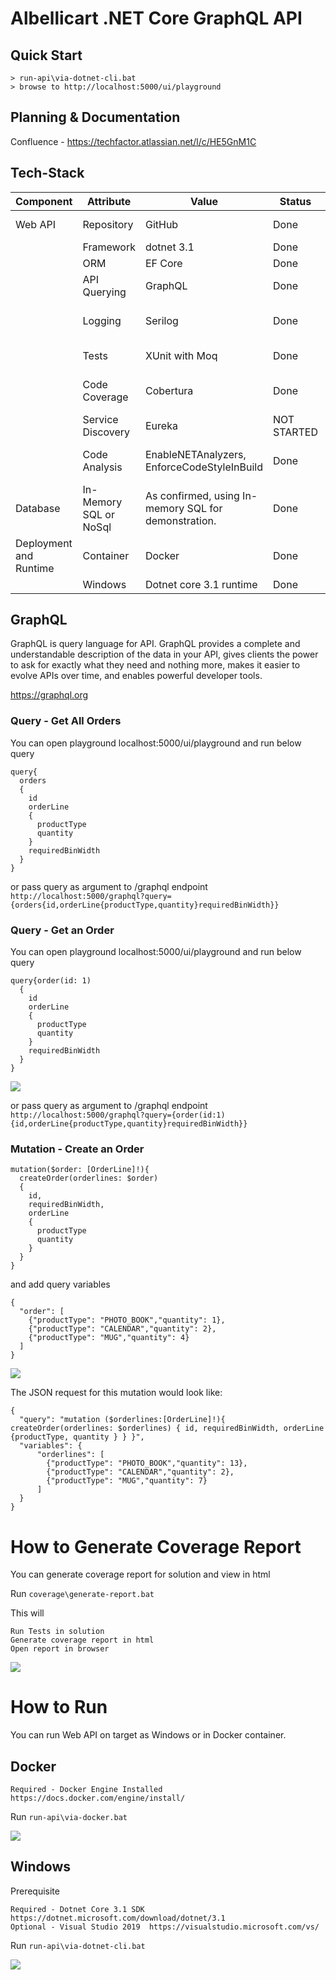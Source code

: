 
# Albellicart .NET Core GraphQL API

## Quick Start
```
> run-api\via-dotnet-cli.bat
> browse to http://localhost:5000/ui/playground
```

## Planning & Documentation
Confluence - https://techfactor.atlassian.net/l/c/HE5GnM1C

## Tech-Stack

| Component        	| Attribute					| Value  	| Status  | Reference |
| ------------- 	|-------------		| -------------	| ------------- |-------------|
| Web API | Repository | GitHub | Done | https://github.com/ThePravinDeshmukh/albelli-cart |
|  | Framework | dotnet 3.1 | Done | https://dotnet.microsoft.com/download/dotnet/3.1 |
|  | ORM | EF Core | Done | https://docs.microsoft.com/en-us/ef/core/ |
|  | API Querying | GraphQL | Done | https://github.com/graphql-dotnet/graphql-dotnet |
|  | Logging | Serilog | Done | https://docs.microsoft.com/en-us/aspnet/core/fundamentals/logging/?view=aspnetcore-3.1 |
|  | Tests | XUnit with Moq | Done | EF Core Testing https://docs.microsoft.com/en-us/ef/core/testing/ |
|  | Code Coverage | Cobertura | Done | https://docs.microsoft.com/en-us/dotnet/core/testing/unit-testing-code-coverage?tabs=windows |
|  | Service Discovery | Eureka | NOT STARTED | https://steeltoe.io/service-discovery/get-started/eureka |
|  | Code Analysis | EnableNETAnalyzers, EnforceCodeStyleInBuild | Done | https://docs.microsoft.com/en-us/dotnet/fundamentals/code-analysis/overview#code-quality-analysis |
| Database | In-Memory SQL or NoSql | As confirmed, using In-memory SQL for demonstration. | Done | https://docs.microsoft.com/en-us/ef/core/providers/in-memory/?tabs=dotnet-core-cli |
| Deployment and Runtime | Container | Docker | Done | Run ```run-api\via-docker.bat``` |
|  | Windows | Dotnet core 3.1 runtime | Done | Run ```run-api\via-dotnet-cli.bat``` |


## GraphQL

GraphQL is query language for API.
GraphQL provides a complete and understandable description of the data in your API, gives clients the power to ask for exactly what they need and nothing more, 
makes it easier to evolve APIs over time, and enables powerful developer tools.

https://graphql.org

### Query - Get All Orders

You can open playground localhost:5000/ui/playground and run below query
``` 
query{
  orders
  {
    id
    orderLine
    {
      productType
      quantity
    }
    requiredBinWidth
  }
} 
```

or pass query as argument to /graphql endpoint
``` http://localhost:5000/graphql?query={orders{id,orderLine{productType,quantity}requiredBinWidth}} ```


### Query - Get an Order

You can open playground localhost:5000/ui/playground and run below query
``` 
query{order(id: 1)
  {
    id
    orderLine
    {
      productType
      quantity
    }
    requiredBinWidth
  }
} 
```

![](img/get-order.JPG)

or pass query as argument to /graphql endpoint
``` http://localhost:5000/graphql?query={order(id:1){id,orderLine{productType,quantity}requiredBinWidth}} ```

### Mutation - Create an Order

```
mutation($order: [OrderLine]!){
  createOrder(orderlines: $order)
  {
    id,
    requiredBinWidth,
    orderLine
    {
      productType
      quantity
    }
  }
}
```
and add query variables

```
{
  "order": [
    {"productType": "PHOTO_BOOK","quantity": 1},
    {"productType": "CALENDAR","quantity": 2},
    {"productType": "MUG","quantity": 4}
  ]
}
```

![](img/create-order.JPG)

The JSON request for this mutation would look like:
```
{
  "query": "mutation ($orderlines:[OrderLine]!){ createOrder(orderlines: $orderlines) { id, requiredBinWidth, orderLine {productType, quantity } } }",
  "variables": {
      "orderlines": [
        {"productType": "PHOTO_BOOK","quantity": 13},
        {"productType": "CALENDAR","quantity": 2},
        {"productType": "MUG","quantity": 7}
      ]
  }
}
```

# How to Generate Coverage Report

You can generate coverage report for solution and view in html

Run
```coverage\generate-report.bat```

This will 

    Run Tests in solution
    Generate coverage report in html
    Open report in browser
	
![](img/generate-coverage-report.gif)

# How to Run

You can run Web API on target as Windows or in Docker container.

## Docker

    Required - Docker Engine Installed https://docs.docker.com/engine/install/

Run
```run-api\via-docker.bat```

![](img/run-via-docker.gif)

## Windows 
Prerequisite

	Required - Dotnet Core 3.1 SDK  https://dotnet.microsoft.com/download/dotnet/3.1
	Optional - Visual Studio 2019  https://visualstudio.microsoft.com/vs/
Run
```run-api\via-dotnet-cli.bat```

![](img/run-via-dotnet-cli.gif)
 

